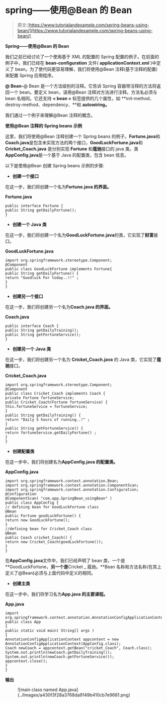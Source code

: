 # spring——使用@Bean 的 Bean

> 原文:[https://www.tutorialandexample.com/spring-beans-using-bean/](https://www.tutorialandexample.com/spring-beans-using-bean/)

**Spring——使用@Bean 的 Bean**

我们之前已经讨论了一个使用基于 XML 的配置的 Spring 配置的例子。在前面的例子中，我们已经在 **bean-configuration** 文件( **applicationContext.xml** )中定义了 bean。为了使代码更容易理解，我们将使用@Bean 注释(基于注释的配置)来配置 Spring 应用程序。

**@ Bean-**@ Bean 是一个方法级别的注释。它告诉 Spring 容器带注释的方法将返回一个 bean。要定义 bean，请用@Bean 注释对方法进行注释。方法名必须与 bean 名相同。它还支持 **< bean >** 标签提供的几个属性，如 **init-method、destroy-method、dependency、**和 **autowiring。**

我们通过一个例子来理解@Bean 注释的概念。

**使用@Bean 注释的 Spring beans 示例**

这里，我们将使用@Bean 注释创建一个 Spring beans 的例子。**Fortune.java**和**Coach.java**是包含未实现方法的两个接口，**GoodLuckFortune.java**和 **Cricket_Coach.java** 是分别实现 **Fortune** 和**蔻驰**接口的 java 类。类**AppConfig.java**是一个基于 Java 的配置类，包含 bean 信息。

以下是使用@Bean 创建 Spring beans 示例的步骤:

*   **创建一个接口**

在这一步，我们将创建一个名为**Fortune.java 的界面。**

**Fortune.java**

```
public interface Fortune {
public String getDailyFortune();
}
```

*   **创建一个 Java 类**

在这一步，我们将创建一个名为**GoodLuckFortune.java**的类，它实现了**财富**接口。

**GoodLuckFortune.java**

```
import org.springframework.stereotype.Component;
@Component
public class GoodLuckFortune implements Fortune{
public String getDailyFortune() {
return "Goodluck For today..!!" ;
}
} 
```

*   **创建另一个接口**

在这一步，我们将创建另一个名为**Coach.java 的界面。**

**Coach.java**

```
public interface Coach {
public String getDailyTraining();
public String getFortuneService();
} 
```

*   **创建另一个 Java 类**

在这一步，我们将创建另一个名为 **Cricket_Coach.java** 的 Java 类，它实现了**蔻驰**接口。

**Cricket_Coach.java**

```
import org.springframework.stereotype.Component;
@Component
public class Cricket_Coach implements Coach {
private Fortune fortuneService;
public Cricket_Coach(Fortune fortuneService) {
this.fortuneService = fortuneService;
}
public String getDailyTraining() { 
return "Daily 5 hours of running..!" ;
}
public String getFortuneService() {
return fortuneService.getDailyFortune() ;
}
} 
```

*   **创建配置类**

在这一步中，我们将创建名为**AppConfig.java 的配置类。**

**AppConfig.java**

```
import org.springframework.context.annotation.Bean;
import org.springframework.context.annotation.ComponentScan;
import org.springframework.context.annotation.Configuration;
@Configuration
@ComponentScan( "com.app.SpringBean_usingBean" )
public class AppConfig {
// defining bean for GoodLuckFortune class 
@Bean
public Fortune goodLuckFortune() {
return new GoodLuckFortune();
}
//defining bean for Cricket_Coach class
@Bean 
public Coach cricket_Coach() {
return new Cricket_Coach(goodLuckFortune());
}
} 
```

在**AppConfig.java**文件中，我们已经声明了 bean 类，一个是 **GoodLuckFortune，**另一个是**Cricket _ 蔻驰。**Bean 名称和方法名称(在其上定义了@Bean)必须与上面代码中定义的相同。

*   **创建主类**

在这一步中，我们将学习名为**App.java 的主要课程。**

**App.java**

```
import org.springframework.context.annotation.AnnotationConfigApplicationContext;
public class App 
{
public static void main( String[] args )
{
AnnotationConfigApplicationContext appcontext = new AnnotationConfigApplicationContext(AppConfig.class);
Coach newCoach = appcontext.getBean("cricket_Coach", Coach.class); 
System.out.println(newCoach.getDailyTraining());
System.out.println(newCoach.getFortuneService());
appcontext.close();
}
} 
```

**输出**

<figure class="aligncenter">![main class named App.java](../Images/a430f3f28a3768da9149b410cb7e9681.png)</figure>